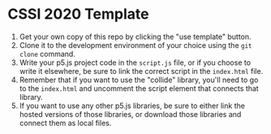 CSSI 2020 Template
=================

1. Get your own copy of this repo by clicking the "use template" button. 
2. Clone it to the development environment of your choice using the `git clone` command.
3. Write your p5.js project code in the `script.js` file, or if you choose to write it elsewhere, be sure to link the correct script in the `index.html` file.
4. Remember that if you want to use the "collide" library, you'll need to go to the `index.html` and uncomment the script element that connects that library. 
5. If you want to use any other p5.js libraries, be sure to either link the hosted versions of those libraries, or download those libraries and connect them as local files. 
